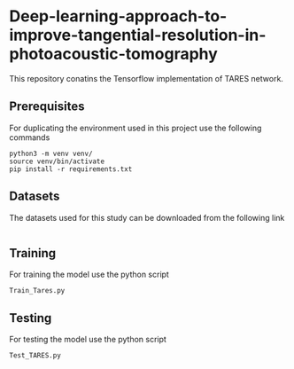 # Deep-learning-approach-to-improve-tangential-resolution-in-photoacoustic-tomography
This repository conatins the Tensorflow implementation of TARES network.
## Prerequisites
For duplicating the environment used in this project use the following commands
```
python3 -m venv venv/
source venv/bin/activate
pip install -r requirements.txt

```
## Datasets
The datasets used for this study can be downloaded from the following link
```
```
## Training
For training the model use the python script
```
Train_Tares.py

```
## Testing
For testing the model use the python script
```
Test_TARES.py

```
